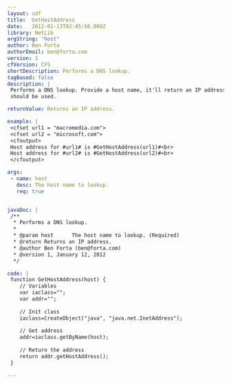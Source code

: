 ```yaml
---
layout: udf
title:  GetHostAddress
date:   2012-01-13T02:45:56.000Z
library: NetLib
argString: "host"
author: Ben Forta
authorEmail: ben@forta.com
version: 1
cfVersion: CF5
shortDescription: Performs a DNS lookup.
tagBased: false
description: |
 Performs a DNS lookup. Provide a host name, it'll return an IP address. If the host name is invalid an exception will be throw, so &lt;CFTRY&gt;/&lt;CFCATCH&gt;
 should be used.

returnValue: Returns an IP address.

example: |
 <cfset url1 = "macromedia.com">
 <cfset url2 = "microsoft.com">
 <cfoutput>
 Host address for #url1# is #GetHostAddress(url1)#<br>
 Host address for #url2# is #GetHostAddress(url2)#<br>
 </cfoutput>

args:
 - name: host
   desc: The host name to lookup.
   req: true


javaDoc: |
 /**
  * Performs a DNS lookup.
  * 
  * @param host      The host name to lookup. (Required)
  * @return Returns an IP address. 
  * @author Ben Forta (ben@forta.com) 
  * @version 1, January 12, 2012 
  */

code: |
 function GetHostAddress(host) {
    // Variables
    var iaclass="";
    var addr="";
    
    // Init class
    iaclass=CreateObject("java", "java.net.InetAddress");
 
    // Get address
    addr=iaclass.getByName(host);
 
    // Return the address    
    return addr.getHostAddress();
 }

---
```


